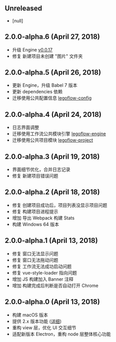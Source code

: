 ## Unreleased

* [null]

## 2.0.0-alpha.6 (April 27, 2018)

* 升级 Engine [v0.0.17](https://github.com/legoflow/engine/blob/master/CHANGELOG.md#0017-april-27-2018)
* 修复 新建项目未创建 "图片" 文件夹

## 2.0.0-alpha.5 (April 26, 2018)

* 更新 Engine，升级 Babel 7 版本
* 更新 dependencies 依赖
* 迁移使用公共配置信息 [legoflow-config](https://github.com/legoflow/config)

## 2.0.0-alpha.4 (April 24, 2018)

* 日志界面调整
* 迁移使用工作流公共模块引擎 [legoflow-engine](https://github.com/legoflow/engine)
* 迁移使用公共项目模块 [legoflow-project](https://github.com/legoflow/project)

## 2.0.0-alpha.3 (April 19, 2018)

* 界面细节优化，合并日志记录
* 修复 新建项目错误问题

## 2.0.0-alpha.2 (April 18, 2018)

* 修复 创建项目成功后，项目列表没显示项目问题
* 修复 构建项目进程提示
* 增加 导出 Webpack 构建 Stats
* 构建 Windows 64 版本

## 2.0.0-alpha.1 (April 13, 2018)

* 修复 窗口无法显示问题
* 修复 窗口无法拖动问题
* 修复 工作流无法成功启动问题
* 修复 vue-style-loader 指向问题
* 增加 JS 构建加入 Banner 注释
* 增加 构建完成后判断是否自动打开 Chrome

## 2.0.0-alpha.0 (April 13, 2018)

* 构建 macOS 版本
* 提供 2.x 版本功能 ([详细](https://github.com/legoflow/legoflow/issues/12))
* 重构 view 层，优化 UI 交互细节
* 适配新版本 Electron，重构 node 层整体核心功能
